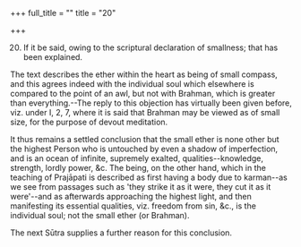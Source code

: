 +++
full_title = ""
title = "20"

+++


20. If it be said, owing to the scriptural declaration of smallness; that has been explained.

The text describes the ether within the heart as being of small compass, and this agrees indeed with the individual soul which elsewhere is compared to the point of an awl, but not with Brahman, which is greater than everything.--The reply to this objection has virtually been given before, viz. under I, 2, 7, where it is said that Brahman may be viewed as of small size, for the purpose of devout meditation.

It thus remains a settled conclusion that the small ether is none other but the highest Person who is untouched by even a shadow of imperfection, and is an ocean of infinite, supremely exalted, qualities--knowledge, strength, lordly power, &c. The being, on the other hand, which in the teaching of Prajāpati is described as first having a body due to karman--as we see from passages such as 'they strike it as it were, they cut it as it were'--and as afterwards approaching the highest light, and then manifesting its essential qualities, viz. freedom from sin, &c., is the individual soul; not the small ether (or Brahman).

The next Sūtra supplies a further reason for this conclusion.


